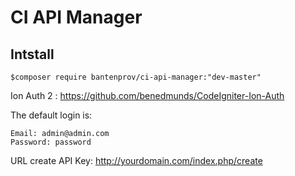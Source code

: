 # CI API Manager
## Intstall
```
$composer require bantenprov/ci-api-manager:"dev-master"
```
Ion Auth 2 : https://github.com/benedmunds/CodeIgniter-Ion-Auth

The default login is:

    Email: admin@admin.com
    Password: password

URL create API Key:
http://yourdomain.com/index.php/create
